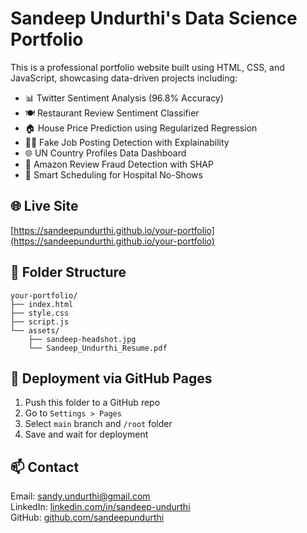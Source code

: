 # Sandeep Undurthi's Data Science Portfolio

This is a professional portfolio website built using HTML, CSS, and JavaScript, showcasing data-driven projects including:

- 📊 Twitter Sentiment Analysis (96.8% Accuracy)
- 🍽️ Restaurant Review Sentiment Classifier
- 🏠 House Price Prediction using Regularized Regression
- 🕵️‍♂️ Fake Job Posting Detection with Explainability
- 🌐 UN Country Profiles Data Dashboard
- 🧠 Amazon Review Fraud Detection with SHAP
- 🏥 Smart Scheduling for Hospital No-Shows

## 🌐 Live Site
[https://sandeepundurthi.github.io/your-portfolio](https://sandeepundurthi.github.io/your-portfolio)

## 📁 Folder Structure
```
your-portfolio/
├── index.html
├── style.css
├── script.js
└── assets/
    ├── sandeep-headshot.jpg
    └── Sandeep_Undurthi_Resume.pdf
```

## 🚀 Deployment via GitHub Pages
1. Push this folder to a GitHub repo
2. Go to `Settings > Pages`
3. Select `main` branch and `/root` folder
4. Save and wait for deployment

## 📫 Contact
Email: sandy.undurthi@gmail.com  
LinkedIn: [linkedin.com/in/sandeep-undurthi](https://linkedin.com/in/sandeep-undurthi)  
GitHub: [github.com/sandeepundurthi](https://github.com/sandeepundurthi)
